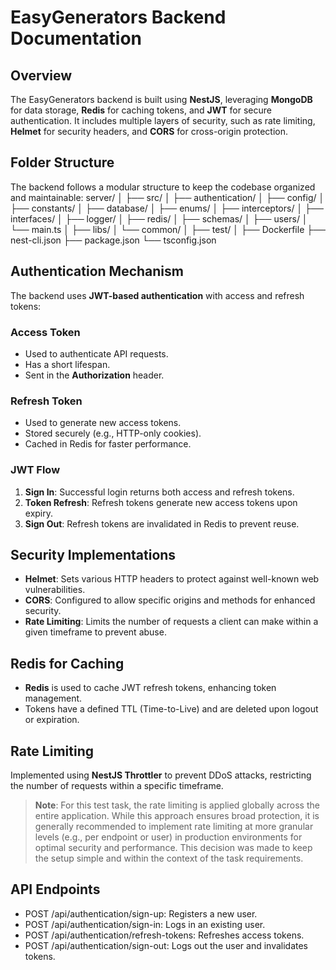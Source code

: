 # EasyGenerators Backend Documentation

## Overview
The EasyGenerators backend is built using **NestJS**, leveraging **MongoDB** for data storage, **Redis** for caching tokens, and **JWT** for secure authentication. It includes multiple layers of security, such as rate limiting, **Helmet** for security headers, and **CORS** for cross-origin protection.

## Folder Structure
The backend follows a modular structure to keep the codebase organized and maintainable:
server/ │ ├── src/ │ ├── authentication/ │ ├── config/ │ ├── constants/ │ ├── database/ │ ├── enums/ │ ├── interceptors/ │ ├── interfaces/ │ ├── logger/ │ ├── redis/ │ ├── schemas/ │ ├── users/ │ └── main.ts │ ├── libs/ │ └── common/ │ ├── test/ │ ├── Dockerfile ├── nest-cli.json ├── package.json └── tsconfig.json


## Authentication Mechanism
The backend uses **JWT-based authentication** with access and refresh tokens:

### Access Token
- Used to authenticate API requests.
- Has a short lifespan.
- Sent in the **Authorization** header.

### Refresh Token
- Used to generate new access tokens.
- Stored securely (e.g., HTTP-only cookies).
- Cached in Redis for faster performance.

### JWT Flow
1. **Sign In**: Successful login returns both access and refresh tokens.
2. **Token Refresh**: Refresh tokens generate new access tokens upon expiry.
3. **Sign Out**: Refresh tokens are invalidated in Redis to prevent reuse.

## Security Implementations
- **Helmet**: Sets various HTTP headers to protect against well-known web vulnerabilities.
- **CORS**: Configured to allow specific origins and methods for enhanced security.
- **Rate Limiting**: Limits the number of requests a client can make within a given timeframe to prevent abuse.

## Redis for Caching
- **Redis** is used to cache JWT refresh tokens, enhancing token management.
- Tokens have a defined TTL (Time-to-Live) and are deleted upon logout or expiration.

## Rate Limiting
Implemented using **NestJS Throttler** to prevent DDoS attacks, restricting the number of requests within a specific timeframe.

> **Note**: For this test task, the rate limiting is applied globally across the entire application. While this approach ensures broad protection, it is generally recommended to implement rate limiting at more granular levels (e.g., per endpoint or user) in production environments for optimal security and performance. This decision was made to keep the setup simple and within the context of the task requirements.



## API Endpoints
- POST /api/authentication/sign-up: Registers a new user.
- POST /api/authentication/sign-in: Logs in an existing user.
- POST /api/authentication/refresh-tokens: Refreshes access tokens.
- POST /api/authentication/sign-out: Logs out the user and invalidates tokens.
